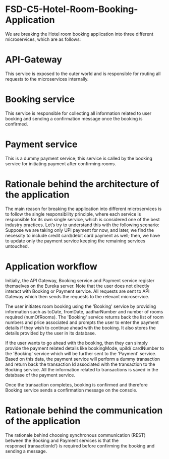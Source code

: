 # FSD-C5-Hotel-Room-Booking-Application

We are breaking the Hotel room booking application into three different microservices, which are as follows:

# API-Gateway 
This service is exposed to the outer world and is responsible for routing all requests to the microservices internally.
# Booking service
This service is responsible for collecting all information related to user booking and sending a confirmation message once the booking is confirmed.
# Payment service
This is a dummy payment service; this service is called by the booking service for initiating payment after confirming rooms.

# Rationale behind the architecture of the application
The main reason for breaking the application into different microservices is to follow the single responsibility principle, where each service is responsible for its own single service, which is considered one of the best industry practices. Let’s try to understand this with the following scenario:
Suppose we are taking only UPI payment for now, and later, we find the necessity to include credit card/debit card payment as well; then, we have to update only the payment service keeping the remaining services untouched.

# Application workflow
Initially, the API Gateway, Booking service and Payment service register themselves on the Eureka server. Note that the user does not directly interact with Booking or Payment service. All requests are sent to API Gateway which then sends the requests to the relevant microservice.

The user initiates room booking using the 'Booking' service by providing information such as toDate, fromDate, aadharNumber and number of rooms required (numOfRooms).
The 'Booking' service returns back the list of room numbers and price associated and prompts the user to enter the payment details if they wish to continue ahead with the booking. It also stores the details provided by the user in its database. 

If the user wants to go ahead with the booking, then they can simply provide the payment related details like bookingMode, upiId/ cardNumber to the 'Booking' service which will be further sent to the 'Payment' service. Based on this data, the payment service will perform a dummy transaction and return back the transaction Id associated with the transaction to the Booking service. All the information related to transactions is saved in the database of the payment service.

Once the transaction completes, booking is confirmed and therefore Booking service sends a confirmation message on the console.

# Rationale behind the communication of the application
The rationale behind choosing synchronous communication (REST) between the Booking and Payment services is that the response('transactionId') is required before confirming the booking and sending a message.

